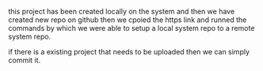 this project has been created locally on the system and then we have created new repo on github then we cpoied the https link and runned the commands by which we were able to setup a local system repo to a remote system repo.

if there is a existing project that needs to be uploaded then we can simply commit it.
